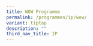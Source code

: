 ```yaml
---
title: WOW Programme
permalink: /programmes/ip/wow/
variant: tiptap
description: ""
third_nav_title: IP
---
```

